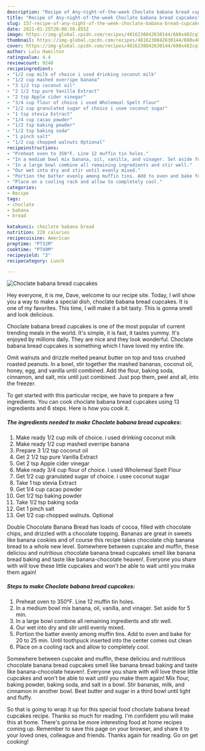 ```yaml
---
description: "Recipe of Any-night-of-the-week Choclate babana bread cupcakes"
title: "Recipe of Any-night-of-the-week Choclate babana bread cupcakes"
slug: 157-recipe-of-any-night-of-the-week-choclate-babana-bread-cupcakes
date: 2021-01-25T20:08:58.855Z
image: https://img-global.cpcdn.com/recipes/4816230842630144/680x482cq70/choclate-babana-bread-cupcakes-recipe-main-photo.jpg
thumbnail: https://img-global.cpcdn.com/recipes/4816230842630144/680x482cq70/choclate-babana-bread-cupcakes-recipe-main-photo.jpg
cover: https://img-global.cpcdn.com/recipes/4816230842630144/680x482cq70/choclate-babana-bread-cupcakes-recipe-main-photo.jpg
author: Lulu Hamilton
ratingvalue: 4.4
reviewcount: 9248
recipeingredient:
- "1/2 cup milk of choice i used drinking coconut milk"
- "1/2 cup mashed overripe banana"
- "3 1/2 tsp coconut oil"
- "2 1/2 tsp pure Vanilla Extract"
- "2 tsp Apple cider vinegar"
- "3/4 cup flour of choice i used Wholemeal Spelt Flour"
- "1/2 cup granulated sugar of choice i usee coconut sugar"
- "1 tsp stevia Extract"
- "1/4 cup cacao powder"
- "1/2 tsp baking powder"
- "1/2 tsp baking soda"
- "1 pinch salt"
- "1/2 cup chopped walnuts Optional"
recipeinstructions:
- "Preheat oven to 350°F. Line 12 muffin tin holes."
- "In a medium bowl mix banana, oil, vanilla, and vinager. Set aside for 5 min."
- "In a large bowl combine all remaining ingredients and stir well."
- "Our wet into dry and stir until evenly mixed."
- "Portion the batter evenly among muffin tins. Add to oven and bake for 20 to 25 min. Until toothpuck inserted into the center comes out clean"
- "Place on a cooling rack and allow to completely cool."
categories:
- Recipe
tags:
- choclate
- babana
- bread

katakunci: choclate babana bread 
nutrition: 228 calories
recipecuisine: American
preptime: "PT32M"
cooktime: "PT49M"
recipeyield: "3"
recipecategory: Lunch

---
```



![Choclate babana bread cupcakes](https://img-global.cpcdn.com/recipes/4816230842630144/680x482cq70/choclate-babana-bread-cupcakes-recipe-main-photo.jpg)

Hey everyone, it is me, Dave, welcome to our recipe site. Today, I will show you a way to make a special dish, choclate babana bread cupcakes. It is one of my favorites. This time, I will make it a bit tasty. This is gonna smell and look delicious.

Choclate babana bread cupcakes is one of the most popular of current trending meals in the world. It's simple, it is fast, it tastes yummy. It's enjoyed by millions daily. They are nice and they look wonderful. Choclate babana bread cupcakes is something which I have loved my entire life.

Omit walnuts and drizzle melted peanut butter on top and toss crushed roasted peanuts. In a bowl, stir together the mashed bananas, coconut oil, honey, egg, and vanilla until combined. Add the flour, baking soda, cinnamon, and salt, mix until just combined. Just pop them, peel and all, into the freezer.


To get started with this particular recipe, we have to prepare a few ingredients. You can cook choclate babana bread cupcakes using 13 ingredients and 6 steps. Here is how you cook it.

<!--inarticleads1-->

##### The ingredients needed to make Choclate babana bread cupcakes:

1. Make ready 1/2 cup milk of choice. i used drinking coconut milk
1. Make ready 1/2 cup mashed overripe banana
1. Prepare 3 1/2 tsp coconut oil
1. Get 2 1/2 tsp pure Vanilla Extract
1. Get 2 tsp Apple cider vinegar
1. Make ready 3/4 cup flour of choice. i used Wholemeal Spelt Flour
1. Get 1/2 cup granulated sugar of choice. i usee coconut sugar
1. Take 1 tsp stevia Extract
1. Get 1/4 cup cacao powder
1. Get 1/2 tsp baking powder
1. Take 1/2 tsp baking soda
1. Get 1 pinch salt
1. Get 1/2 cup chopped walnuts. Optional


Double Chocolate Banana Bread has loads of cocoa, filled with chocolate chips, and drizzled with a chocolate topping. Bananas are great in sweets like banana cookies and of course this recipe takes chocolate chip banana bread to a whole new level. Somewhere between cupcake and muffin, these deliciou and nutritious chocolate banana bread cupcakes smell like banana bread baking and taste like banana-chocolate heaven!. Everyone you share with will love these little cupcakes and won&#39;t be able to wait until you make them again! 

<!--inarticleads2-->

##### Steps to make Choclate babana bread cupcakes:

1. Preheat oven to 350°F. Line 12 muffin tin holes.
1. In a medium bowl mix banana, oil, vanilla, and vinager. Set aside for 5 min.
1. In a large bowl combine all remaining ingredients and stir well.
1. Our wet into dry and stir until evenly mixed.
1. Portion the batter evenly among muffin tins. Add to oven and bake for 20 to 25 min. Until toothpuck inserted into the center comes out clean
1. Place on a cooling rack and allow to completely cool.


Somewhere between cupcake and muffin, these deliciou and nutritious chocolate banana bread cupcakes smell like banana bread baking and taste like banana-chocolate heaven!. Everyone you share with will love these little cupcakes and won&#39;t be able to wait until you make them again! Mix flour, baking powder, baking soda, and salt in a bowl. Stir bananas, milk, and cinnamon in another bowl. Beat butter and sugar in a third bowl until light and fluffy. 

So that is going to wrap it up for this special food choclate babana bread cupcakes recipe. Thanks so much for reading. I'm confident you will make this at home. There's gonna be more interesting food at home recipes coming up. Remember to save this page on your browser, and share it to your loved ones, colleague and friends. Thanks again for reading. Go on get cooking!
